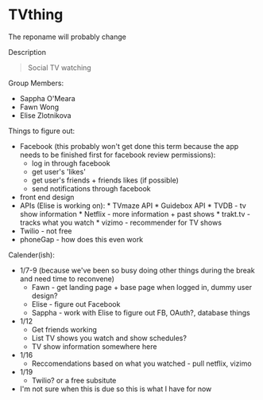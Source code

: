 TVthing
=======

The reponame will probably change

Description
> Social TV watching 

Group Members:
>     
* Sappha O'Meara 
* Fawn Wong
* Elise Zlotnikova

Things to figure out:
>
* Facebook (this probably won't get done this term because the app needs to be finished first for facebook review permissions): 
  * log in through facebook
  * get user's 'likes' 
  * get user's friends + friends likes (if possible) 
  * send notifications through facebook 
* front end design
* APIs (Elise is working on): 
      * TVmaze API 
      * Guidebox API 
      * TVDB - tv show information
      * Netflix - more information + past shows
      * trakt.tv - tracks what you watch
      * vizimo - recommender for TV shows
* Twilio - not free 
* phoneGap - how does this even work

Calender(ish):
>
* 1/7-9 (because we've been so busy doing other things during the break and need time to reconvene)
  * Fawn - get landing page + base page when logged in, dummy user design?
  * Elise - figure out Facebook
  * Sappha - work with Elise to figure out FB, OAuth?, database things
* 1/12 
  * Get friends working
  * List TV shows you watch and show schedules?
  * TV show information somewhere here
* 1/16
  * Reccomendations based on what you watched - pull netflix, vizimo
* 1/19
  * Twilio? or a free subsitute 
* I'm not sure when this is due so this is what I have for now
